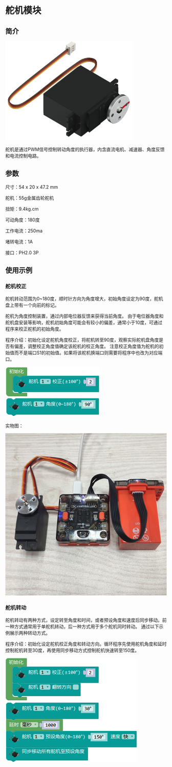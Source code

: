# 舵机模块

## 简介

![](./images/render_servo.png)

舵机是通过PWM信号控制转动角度的执行器，内含直流电机、减速器、角度反馈和电流控制电路。

## 参数

尺寸：54 x 20 x 47.2 mm

舵机：55g金属齿轮舵机

扭矩：9.4kg.cm

可动角度：180度

工作电流：250ma

堵转电流：1A

接口：PH2.0 3P

## 使用示例

### 舵机校正

舵机转动范围为0~180度，顺时针方向为角度增大，初始角度设定为90度，舵机盘上带有一个向前的标记。

舵机为角度控制装置，通过内部电位器反馈来获得当前角度。
由于电位器角度和舵机盘安装等影响，舵机初始角度可能会有较小的偏差，通常小于10度，可通过程序来校正舵机的初始角度。

程序介绍：初始化设定舵机角度校正，将舵机转至90度，观察实际舵机盘角度是否有偏差，调整校正角度值确定该舵机的校正角度。
注意校正角度值为舵机的初始值而不是端口S1的初始值。如果将该舵机换端口则需要将程序中也改为对应端口。

![](./images/Mixly_example_servo_calibrate.png)

实物图：

![](./images/photo_servo.png)

### 舵机转动

舵机转动有两种方式，设定转至角度和时间，或者预设角度和速度后同步移动。前一种方式通常用于单舵机转动，后一种方式用于多个舵机同时转动。
通过以下示例展示两种转动方式。

程序介绍：初始化设定舵机校正角度和转动方向。循环程序先使用舵机角度和延时控制舵机转至30度，再使用同步移动方式控制舵机快速转至150度。

![](./images/Mixly_example_servo_move.png)
